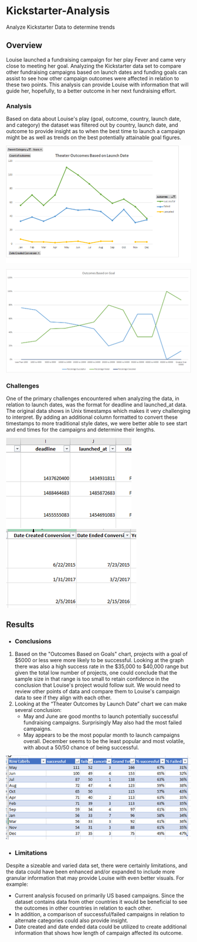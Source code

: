 # Kickstarter-Analysis
Analyze Kickstarter Data to determine trends
## Overview
Louise launched a fundraising campaign for her play Fever and came very close to meeting her goal. Analyzing the Kickstarter data set to compare other fundraising campaigns based on launch dates and funding goals can assist to see how other campaign outcomes were affected in relation to these two points. This analysis can provide Louise with information that will guide her, hopefully, to a better outcome in her next fundraising effort.
### Analysis
  Based on data about Louise's play (goal, outcome, country, launch date, and category) the dataset was filtered out by country, launch date, and outcome to provide insight as to   when the best time to launch a campaign might be as well as trends on the best potentially attainable goal figures.
  
![Outcomes Based on Launch](https://github.com/agordon16/Kickstarter-Analysis/blob/ae87344c91574416c0398e8797f7dfd1c3366011/Kickstarter%20Images/Theater_Outcomes_vs_Launch.png)

![Outcomes VS Goals](https://github.com/agordon16/Kickstarter-Analysis/blob/ae87344c91574416c0398e8797f7dfd1c3366011/Kickstarter%20Images/Outcomes_vs_Goals.png)

### Challenges
One of the primary challenges encountered when analyzing the data, in relation to launch dates, was the format for deadline and launched_at data. The original data shows in Unix timestamps which makes it very challenging to interpret. By adding an additional column formatted to convert these timestamps to more traditional style dates, we were better able to see start and end times for the campaigns and determine their lengths.

![Unix](https://github.com/agordon16/Kickstarter-Analysis/blob/ae87344c91574416c0398e8797f7dfd1c3366011/Kickstarter%20Images/Unixformat.png)
![DateFormat](https://github.com/agordon16/Kickstarter-Analysis/blob/ae87344c91574416c0398e8797f7dfd1c3366011/Kickstarter%20Images/Date%20format.png)

## Results
- ### Conclusions
1)	Based on the "Outcomes Based on Goals" chart, projects with a goal of $5000 or less were more likely to be successful. Looking at the graph there was also a high success rate in the $35,000 to $40,000 range but given the total low number of projects, one could conclude that the sample size in that range is too small to retain confidence in the conclusion that Louise's project would follow suit. We would need to review other points of data and compare them to Louise's campaign data to see if they align with each other.
2)	Looking at the “Theater Outcomes by Launch Date” chart we can make several conclusion:
    - 	May and June are good months to launch potentially successful fundraising campaigns. Surprisingly May also had the most failed campaigns. 
    - 	May appears to be the most popular month to launch campaigns overall.  December seems to be the least popular and most volatile, with about a 50/50 chance of being successful.
 
![PercentTable](https://github.com/agordon16/Kickstarter-Analysis/blob/ae87344c91574416c0398e8797f7dfd1c3366011/Kickstarter%20Images/PercentTable.png)
- ### Limitations
Despite a sizeable and varied data set, there were certainly limitations, and the data could have been enhanced and/or expanded to include more granular information that may provide Louise with even better visuals. For example:
   - Current analysis focused on primarily US based campaigns. Since the dataset contains data from other countries it would be beneficial to see the outcomes in other countries in relation to each other.
   - In addition, a comparison of successful/failed campaigns in relation to alternate categories could also provide insight.
   - Date created and date ended data could be utilized to create additional information that shows how length of campaign affected its outcome.
